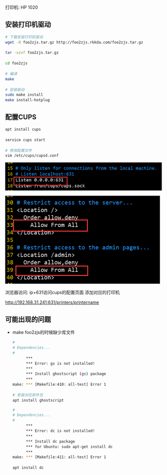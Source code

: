 打印机: HP 1020


## 安装打印机驱动
```bash
# 下载安装打印机驱动
wget -O foo2zjs.tar.gz http://foo2zjs.rkkda.com/foo2zjs.tar.gz

tar -xzvf foo2zjs.tar.gz

cd foo2zjs

# 编译
make

# 安装驱动
sudo make install
make install-hotplug
```

## 配置CUPS

```bash
apt install cups

service cups start

# 修改配置文件
vim /etc/cups/cupsd.conf
```
![](img/pi/print2.png)

![](img/pi/print1.png)

浏览器访问: ip+631访问cups的配置页面
添加对应的打印机

http://192.168.31.241:631/printers/printername



## 可能出现的问题

- make foo2zjs的时候缺少库文件

  ```bash
  #
  # Dependencies...
  #
        ***
        *** Error: gs is not installed!
        ***
        *** Install ghostscript (gs) package
        ***
  make: *** [Makefile:410: all-test] Error 1
  
  # 安装对应软件包
  apt install ghostscript
  
  ```

  ```bash
  #
  # Dependencies...
  #
        ***
        *** Error: dc is not installed!
        ***
        *** Install dc package
        *** for Ubuntu: sudo apt-get install dc
        ***
  make: *** [Makefile:411: all-test] Error 1
  
  apt install dc
  ```

  